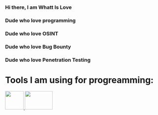 ### Hi there, I am Whatt Is Love
### Dude who love programming 
### Dude who love OSINT 
### Dude who love Bug Bounty
### Dude who love Penetration Testing

<p align='center'>
  <h1> Tools I am using for progreamming: </h1>
  <a href='https://nestjs.com'> <img src='https://upload.wikimedia.org/wikipedia/commons/thumb/a/a8/NestJS.svg/621px-NestJS.svg.png?20221211225055' width=60 height=60> </a>
  <a href='https://nodejs.org'> <img src='https://upload.wikimedia.org/wikipedia/commons/thumb/d/d9/Node.js_logo.svg/590px-Node.js_logo.svg.png?20170401104355' width=90 height=60> </a>
</p>
